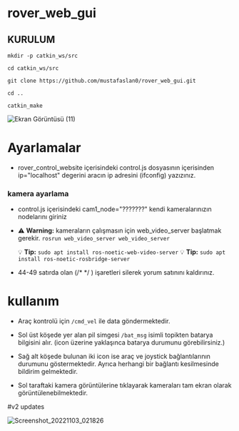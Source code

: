 # rover_web_gui
## KURULUM
```
mkdir -p catkin_ws/src

cd catkin_ws/src

git clone https://github.com/mustafaslan0/rover_web_gui.git

cd ..

catkin_make
```



![Ekran Görüntüsü (11)](https://user-images.githubusercontent.com/89737685/199282842-f90d8ed0-3e5e-4819-8f4f-b25cc563f0b0.png)




# Ayarlamalar

- rover_control_website içerisindeki control.js dosyasının içerisinden ip="localhost" degerini aracın ip adresini (ifconfig) yazızınız.


### kamera ayarlama

- control.js içerisindeki cam1_node="???????" kendi kameralarınızın nodelarını giriniz
- 
   :warning: **Warning:** kameraların çalışmasın için web_video_server başlatmak gerekir. ``` rosrun web_video_server web_video_server ```
   
   :bulb: **Tip:**  ``` sudo apt install ros-noetic-web-video-server ```
  :bulb: **Tip:**  ``` sudo apt install ros-noetic-rosbridge-server ```
- 44-49 satırda olan (/* */ ) işaretleri silerek yorum satınını kaldırınız.







# kullanım

- Araç kontrolü için ```/cmd_vel``` ile data göndermektedir.

- Sol üst köşede yer alan pil simgesi ``` /bat_msg ``` isimli topikten batarya bilgisini alır. (icon üzerine yaklaşınca batarya durumunu görebilirsiniz.)

- Sağ alt köşede bulunan iki icon ise araç ve joystick bağlantılarının durumunu göstermektedir. Ayrıca herhangi bir bağlantı kesilmesinde bildirim gelmektedir.

- Sol taraftaki kamera görüntülerine tıklayarak kameraları tam ekran olarak görüntülenebilmektedir.


#v2 updates




![Screenshot_20221103_021826](https://user-images.githubusercontent.com/89737685/199620384-82b953a1-c633-4070-a7db-a3eb68e9fd63.png)








